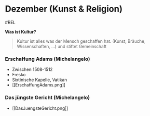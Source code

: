 # Dezember (Kunst & Religion)
#REL

**Was ist Kultur?**

>Kultur ist alles was der Mensch geschaffen hat. (Kunst, Bräuche, Wissenschaften, ...) und stiftet Gemeinschaft

### Erschaffung Adams (Michelangelo)
- Zwischen 1508-1512
- Fresko
- Sixtinische Kapelle, Vatikan
- [[ErschaffungAdams.png]]

### Das jüngste Gericht (Michelangelo)
- [[DasJuengsteGericht.png]]